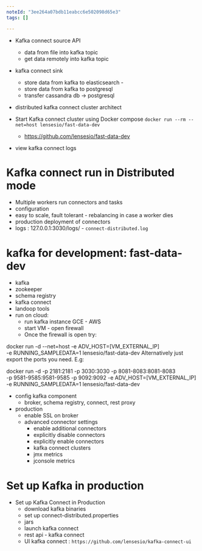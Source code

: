 ```yaml
---
noteId: "3ee264a07bdb11eabcc6e502098d65e3"
tags: []

---
```


+ Kafka connect source API 
    + data from file into kafka topic 
    + get data remotely into kafka topic 
+ kafka connect sink 
    + store data from kafka to elasticsearch - 
    + store data from kafka to postgresql 
    + transfer cassandra db -> postgresql 

+ distributed kafka connect cluster architect

+ Start Kafka connect cluster using Docker compose
    `docker run --rm --net=host lensesio/fast-data-dev`
    + https://github.com/lensesio/fast-data-dev

+ view kafka connect logs 

# Kafka connect run in Distributed mode 
+ Multiple workers run connectors and tasks 
+ configuration 
+ easy to scale, fault tolerant - rebalancing in case a worker dies 
+ production deployment of connectors 
+ logs : 127.0.0.1:3030/logs/ - `connect-distributed.log`


# kafka for development: fast-data-dev 
+ kafka 
+ zookeeper 
+ schema registry 
+ kafka connect 
+ landoop tools 
+ run on cloud: 
    + run kafka instance GCE - AWS 
    + start VM - open firewall 
    + Once the firewall is open try:

docker run -d --net=host -e ADV_HOST=[VM_EXTERNAL_IP] \
           -e RUNNING_SAMPLEDATA=1 lensesio/fast-data-dev
Alternatively just export the ports you need. E.g:

docker run -d -p 2181:2181 -p 3030:3030 -p 8081-8083:8081-8083 \
           -p 9581-9585:9581-9585 -p 9092:9092 -e ADV_HOST=[VM_EXTERNAL_IP] \
           -e RUNNING_SAMPLEDATA=1 lensesio/fast-data-dev
    
    
+ config kafka component 
    + broker, schema registry, connect, rest proxy 
+ production 
    + enable SSL on broker 
    + advanced connector settings 
        + enable additional connectors 
        + explicitly disable connectors 
        + explicitly enable connectors
        + kafka connect clusters 
        + jmx metrics 
        + jconsole metrics 


# Set up Kafka in production 
+ Set up Kafka Connect in Production 
    + download kafka binaries 
    + set up connect-distributed.properties 
    + jars 
    + launch kafka connect 
    + rest api - kafka connect 
    + UI kafka connect : `https://github.com/lensesio/kafka-connect-ui`
    